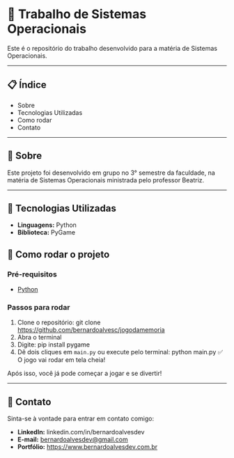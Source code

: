 # 🧠 Trabalho de Sistemas Operacionais

Este é o repositório do trabalho desenvolvido para a matéria de Sistemas Operacionais.

---

## 📋 Índice

- Sobre
- Tecnologias Utilizadas
- Como rodar
- Contato

---

## 🧐 Sobre

Este projeto foi desenvolvido em grupo no 3° semestre da faculdade, na matéria de Sistemas Operacionais ministrada pelo professor Beatriz.

---

## 🚀 Tecnologias Utilizadas

- **Linguagens:** Python
- **Biblioteca:** PyGame

## 🔧 Como rodar o projeto

### Pré-requisitos

- [Python](https://www.python.org/downloads/)

### Passos para rodar

1. Clone o repositório: git clone https://github.com/bernardoalvesc/jogodamemoria
2. Abra o terminal
3. Digite: pip install pygame
4. Dê dois cliques em `main.py` ou execute pelo terminal: python main.py
✅ O jogo vai rodar em tela cheia!

Após isso, você já pode começar a jogar e se divertir!

---

## 👤 Contato
Sinta-se à vontade para entrar em contato comigo:

- **LinkedIn:** linkedin.com/in/bernardoalvesdev
- **E-mail:** bernardoalvesdev@gmail.com
- **Portfólio:** https://www.bernardoalvesdev.com.br
